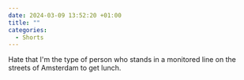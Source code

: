 ```yaml
---
date: 2024-03-09 13:52:20 +01:00
title: ""
categories:
  - Shorts
---
```


Hate that I'm the type of person who stands in a monitored line on the streets of Amsterdam to get lunch.
